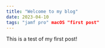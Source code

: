 ```yaml
---
title: "Welcome to my blog"
date: 2023-04-10
tags: "jamf pro" macOS "first post"
---
```

This is a test of my first post!
